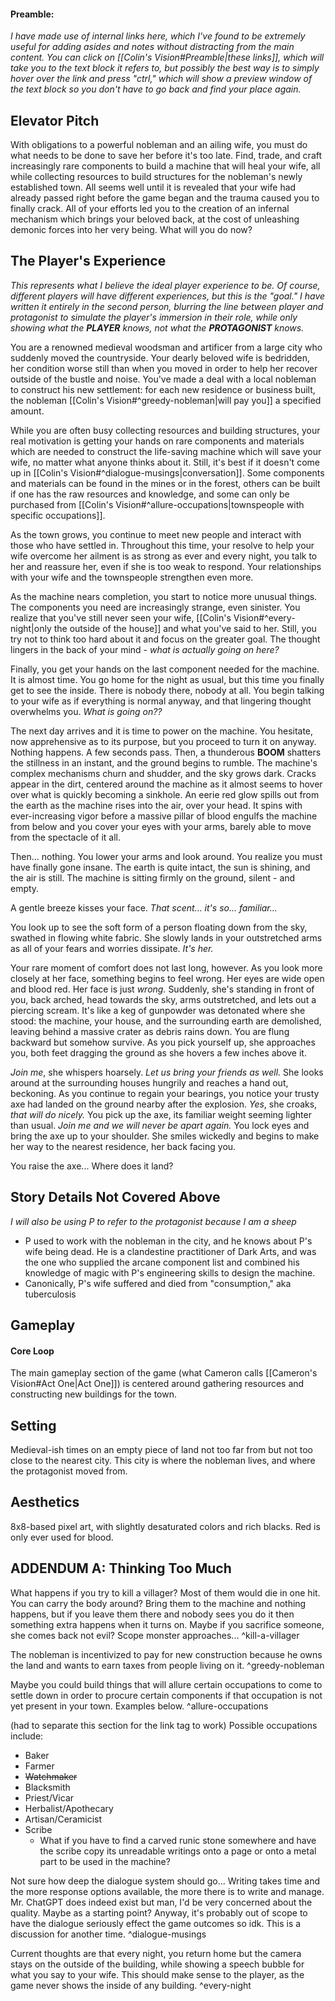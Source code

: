 #### Preamble:
*I have made use of internal links here, which I've found to be extremely useful for adding asides and notes without distracting from the main content. You can click on [[Colin's Vision#Preamble|these links]], which will take you to the text block it refers to, but possibly the best way is to simply hover over the link and press "ctrl," which will show a preview window of the text block so you don't have to go back and find your place again.*

## Elevator Pitch
With obligations to a powerful nobleman and an ailing wife, you must do what needs to be done to save her before it's too late. Find, trade, and craft increasingly rare components to build a machine that will heal your wife, all while collecting resources to build structures for the nobleman's newly established town. All seems well until it is revealed that your wife had already passed right before the game began and the trauma caused you to finally crack. All of your efforts led you to the creation of an infernal mechanism which brings your beloved back, at the cost of unleashing demonic forces into her very being. What will you do now?

## The Player's Experience
*This represents what I believe the ideal player experience to be. Of course, different players will have different experiences, but this is the "goal." I have written it entirely in the second person, blurring the line between player and protagonist to simulate the player's immersion in their role, while only showing what the **PLAYER** knows, not what the **PROTAGONIST** knows.*

You are a renowned medieval woodsman and artificer from a large city who suddenly moved the countryside. Your dearly beloved wife is bedridden, her condition worse still than when you moved in order to help her recover outside of the bustle and noise. You've made a deal with a local nobleman to construct his new settlement: for each new residence or business built, the nobleman [[Colin's Vision#^greedy-nobleman|will pay you]] a specified amount. 

While you are often busy collecting resources and building structures, your real motivation is getting your hands on rare components and materials which are needed to construct the life-saving machine which will save your wife, no matter what anyone thinks about it. Still, it's best if it doesn't come up in [[Colin's Vision#^dialogue-musings|conversation]]. Some components and materials can be found in the mines or in the forest, others can be built if one has the raw resources and knowledge, and some can only be purchased from [[Colin's Vision#^allure-occupations|townspeople with specific occupations]].

As the town grows, you continue to meet new people and interact with those who have settled in. Throughout this time, your resolve to help your wife overcome her ailment is as strong as ever and every night, you talk to her and reassure her, even if she is too weak to respond. Your relationships with your wife and the townspeople strengthen even more.

As the machine nears completion, you start to notice more unusual things. The components you need are increasingly strange, even sinister. You realize that you've still never seen your wife, [[Colin's Vision#^every-night|only the outside of the house]] and what you've said to her. Still, you try not to think too hard about it and focus on the greater goal. The thought lingers in the back of your mind - *what is actually going on here?*

Finally, you get your hands on the last component needed for the machine. It is almost time. You go home for the night as usual, but this time you finally get to see the inside. There is nobody there, nobody at all. You begin talking to your wife as if everything is normal anyway, and that lingering thought overwhelms you. *What is going on??*

The next day arrives and it is time to power on the machine. You hesitate, now apprehensive as to its purpose, but you proceed to turn it on anyway. Nothing happens. A few seconds pass. Then, a thunderous **BOOM** shatters the stillness in an instant, and the ground begins to rumble. The machine's complex mechanisms churn and shudder, and the sky grows dark. Cracks appear in the dirt, centered around the machine as it almost seems to hover over what is quickly becoming a sinkhole. An eerie red glow spills out from the earth as the machine rises into the air, over your head. It spins with ever-increasing vigor before a massive pillar of blood engulfs the machine from below and you cover your eyes with your arms, barely able to move from the spectacle of it all.

Then... nothing. You lower your arms and look around. You realize you must have finally gone insane. The earth is quite intact, the sun is shining, and the air is still. The machine is sitting firmly on the ground, silent - and empty. 

A gentle breeze kisses your face. *That scent... it's so... familiar...*

You look up to see the soft form of a person floating down from the sky, swathed in flowing white fabric. She slowly lands in your outstretched arms as all of your fears and worries dissipate. *It's her.* 

Your rare moment of comfort does not last long, however. As you look more closely at her face, something begins to feel wrong. Her eyes are wide open and blood red. Her face is just *wrong.* Suddenly, she's standing in front of you, back arched, head towards the sky, arms outstretched, and lets out a piercing scream. It's like a keg of gunpowder was detonated where she stood: the machine, your house, and the surrounding earth are demolished, leaving behind a massive crater as debris rains down. You are flung backward but somehow survive. As you pick yourself up, she approaches you, both feet dragging the ground as she hovers a few inches above it.

*Join me*, she whispers hoarsely. *Let us bring your friends as well.* She looks around at the surrounding houses hungrily and reaches a hand out, beckoning. As you continue to regain your bearings, you notice your trusty axe had landed on the ground nearby after the explosion. *Yes*, she croaks, *that will do nicely.* You pick up the axe, its familiar weight seeming lighter than usual. *Join me and we will never be apart again.* You lock eyes and bring the axe up to your shoulder. She smiles wickedly and begins to make her way to the nearest residence, her back facing you. 

You raise the axe...
Where does it land?

## Story Details Not Covered Above
*I will also be using P to refer to the protagonist because I am a sheep*

- P used to work with the nobleman in the city, and he knows about P's wife being dead. He is a clandestine practitioner of Dark Arts, and was the one who supplied the arcane component list and combined his knowledge of magic with P's engineering skills to design the machine.
- Canonically, P's wife suffered and died from "consumption," aka tuberculosis

## Gameplay
#### Core Loop
The main gameplay section of the game (what Cameron calls [[Cameron's Vision#Act One|Act One]]) is centered around gathering resources and constructing new buildings for the town. 

### 

## Setting
Medieval-ish times on an empty piece of land not too far from but not too close to the nearest city. This city is where the nobleman lives, and where the protagonist moved from. 

## Aesthetics
8x8-based pixel art, with slightly desaturated colors and rich blacks. Red is only ever used for blood.

## ADDENDUM A: Thinking Too Much
What happens if you try to kill a villager? Most of them would die in one hit. You can carry the body around? Bring them to the machine and nothing happens, but if you leave them there and nobody sees you do it then something extra happens when it turns on. Maybe if you sacrifice someone, she comes back not evil? Scope monster approaches... ^kill-a-villager


The nobleman is incentivized to pay for new construction because he owns the land and wants to earn taxes from people living on it. ^greedy-nobleman


Maybe you could build things that will allure certain occupations to come to settle down in order to procure certain components if that occupation is not yet present in your town. Examples below. ^allure-occupations

(had to separate this section for the link tag to work)
Possible occupations include:
- Baker
- Farmer
- ~~Watchmaker~~
- Blacksmith
- Priest/Vicar
- Herbalist/Apothecary
- Artisan/Ceramicist
- Scribe
	- What if you have to find a carved runic stone somewhere and have the scribe copy its unreadable writings onto a page or onto a metal part to be used in the machine?


Not sure how deep the dialogue system should go... Writing takes time and the more response options available, the more there is to write and manage. Mr. ChatGPT does indeed exist but man, I'd be very concerned about the quality. Maybe as a starting point? Anyway, it's probably out of scope to have the dialogue seriously effect the game outcomes so idk. This is a discussion for another time. ^dialogue-musings


Current thoughts are that every night, you return home but the camera stays on the outside of the building, while showing a speech bubble for what you say to your wife. This should make sense to the player, as the game never shows the inside of any building. ^every-night
